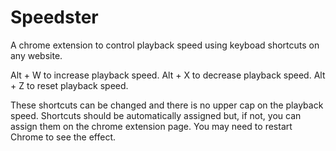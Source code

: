 # Speedster
A chrome extension to control playback speed using keyboad shortcuts on any website.

Alt + W to increase playback speed.
Alt + X to decrease playback speed.
Alt + Z to reset playback speed.

These shortcuts can be changed and there is no upper cap on the playback speed.
Shortcuts should be automatically assigned but, if not, you can assign them on the chrome extension page. You may need to restart Chrome to see the effect.
